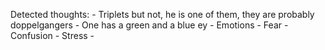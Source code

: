 Detected thoughts:
	- Triplets but not, he is one of them, they are probably doppelgangers
		- One has a green and a blue ey
	- Emotions
		- Fear
		- Confusion
		- Stress
	- 